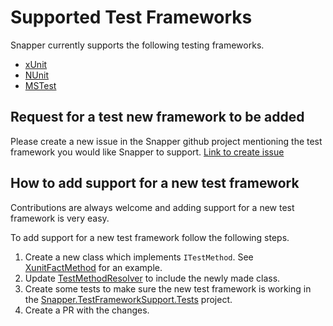 # Supported Test Frameworks

Snapper currently supports the following testing frameworks.
- [xUnit](https://xunit.net/)
- [NUnit](https://nunit.org/)
- [MSTest](https://github.com/microsoft/testfx)

## Request for a test new framework to be added
Please create a new issue in the Snapper github project mentioning the test framework you would like Snapper to support. [Link to create issue](https://github.com/theramis/Snapper/issues/new)

## How to add support for a new test framework
Contributions are always welcome and adding support for a new test framework is very easy.

To add support for a new test framework follow the following steps.

1. Create a new class which implements `ITestMethod`. See [XunitFactMethod](https://github.com/theramis/Snapper/blob/master/project/Snapper/Core/TestMethodResolver/TestMethods/XunitFactMethod.cs) for an example.
2. Update [TestMethodResolver](https://github.com/theramis/Snapper/blob/master/project/Snapper/Core/TestMethodResolver/TestMethodResolver.cs#L16) to include the newly made class.
3. Create some tests to make sure the new test framework is working in the [Snapper.TestFrameworkSupport.Tests](https://github.com/theramis/Snapper/tree/master/project/Tests/Snapper.TestFrameworkSupport.Tests) project.
4. Create a PR with the changes.
